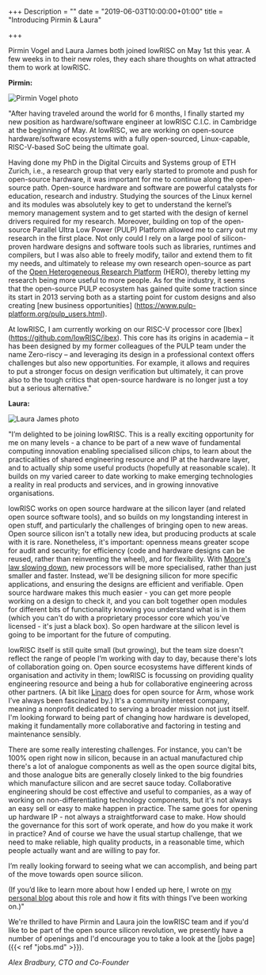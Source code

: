 +++
Description = ""
date = "2019-06-03T10:00:00+01:00"
title = "Introducing Pirmin & Laura"

+++

Pirmin Vogel and Laura James both joined lowRISC on May 1st this year. A few
weeks in to their new roles, they each share thoughts on what attracted them to
work at lowRISC. 

**Pirmin:**

![Pirmin Vogel photo](/img/pirmin_vogel.jpg "Pirmin Vogel")

"After having traveled around the world for 6 months, I finally started my new
position as hardware/software engineer at lowRISC C.I.C. in Cambridge at the
beginning of May. At lowRISC, we are working on open-source hardware/software
ecosystems with a fully open-sourced, Linux-capable, RISC-V-based SoC being the
ultimate goal.

Having done my PhD in the Digital Circuits and Systems group of ETH Zurich,
i.e., a research group that very early started to promote and push for
open-source hardware, it was important for me to continue along the open-source
path. Open-source hardware and software are powerful catalysts for education,
research and industry. Studying the sources of the Linux kernel and its modules
was absolutely key to get to understand the kernel’s memory management system
and to get started with the design of kernel drivers required for my research.
Moreover, building on top of the open-source Parallel Ultra Low Power (PULP)
Platform allowed me to carry out my research in the first place. Not only could
I rely on a large pool of silicon-proven hardware designs and software tools
such as libraries, runtimes and compilers, but I was also able to freely modify,
tailor and extend them to fit my needs, and ultimately to release my own
research open-source as part of the [Open Heterogeneous Research Platform](
https://www.pulp-platform.org/hero) (HERO), thereby letting my research being more
useful to more people. As for the industry, it seems that the open-source PULP
ecosystem has gained quite some traction since its start in 2013 serving both as
a starting point for custom designs and also creating [new business opportunities]
(https://www.pulp-platform.org/pulp_users.html).

At lowRISC, I am currently working on our RISC-V processor core [Ibex]
(https://github.com/lowRISC/ibex). This core has its origins in academia – it
has been designed by my former colleagues of the PULP team under the name
Zero-riscy – and leveraging its design in a professional context offers
challenges but also new opportunities. For example, it allows and requires to
put a stronger focus on design verification but ultimately, it can prove also to
the tough critics that open-source hardware is no longer just a toy but a
serious alternative."

**Laura:**

![Laura James photo](/img/laura_james.jpg "Laura James")

"I’m delighted to be joining lowRISC. This is a really exciting
opportunity for me on many levels - a chance to be part of a new wave of
fundamental computing innovation enabling specialised silicon chips, to learn
about the practicalities of shared engineering resource and IP at the hardware
layer, and to actually ship some useful products (hopefully at reasonable
scale). It builds on my varied career to date working to make emerging
technologies a reality in real products and services, and in growing innovative
organisations.

lowRISC works on open source hardware at the silicon layer (and related open
source software tools), and so builds on my longstanding interest in open stuff,
and particularly the challenges of bringing open to new areas. Open source
silicon isn't a totally new idea, but producing products at scale with it is
rare. Nonetheless, it's important: openness means greater scope for audit and
security; for efficiency (code and hardware designs can be reused, rather than
reinventing the wheel), and for flexibility. With [Moore's law
slowing down](https://semiengineering.com/the-impact-of-moores-law-ending/), new
processors will be more specialised, rather than just smaller and faster.
Instead, we'll be designing silicon for more specific applications, and ensuring
the designs are efficient and verifiable. Open source hardware makes this much
easier - you can get more people working on a design to check it, and you can
bolt together open modules for different bits of functionality knowing you
understand what is in them (which you can't do with a proprietary processor core
which you've licensed - it's just a black box). So open hardware at the silicon
level is going to be important for the future of computing.

lowRISC itself is still quite small (but growing), but the team size doesn't
reflect the range of people I’m working with day to day, because there's lots of
collaboration going on. Open source ecosystems have different kinds of
organisation and activity in them; lowRISC is focussing on providing quality
engineering resource and being a hub for collaborative engineering across other
partners. (A bit like [Linaro](https://www.linaro.org/) does for open source for
Arm, whose work I’ve always been fascinated by.)  It's a community interest
company, meaning a nonprofit dedicated to serving a broader mission not just
itself. I'm looking forward to being part of changing how hardware is developed,
making it fundamentally more collaborative and factoring in testing and
maintenance sensibly. 

There are some really interesting challenges. For instance, you can't be 100%
open right now in silicon, because in an actual manufactured chip there's a lot
of analogue components as well as the open source digital bits, and those
analogue bits are generally closely linked to the big foundries which
manufacture silicon and are secret sauce today.  Collaborative engineering
should be cost effective and useful to companies, as a way of working on
non-differentiating technology components, but it's not always an easy sell or
easy to make happen in practice. The same goes for opening up hardware IP - not
always a straightforward case to make. How should the governance for this sort
of work operate, and how do you make it work in practice? And of course we have
the usual startup challenge, that we need to make reliable, high quality
products, in a reasonable time, which people actually want and are willing to
pay for.

I’m really looking forward to seeing what we can accomplish, and being part of
the move towards open source silicon.

(If you’d like to learn more about how I ended up here, I wrote on [my personal
blog](https://lbj20.blogspot.com/2019/04/new-challenges-ahead.html) about this
role and how it fits with things I’ve been working on.)"

We're thrilled to have Pirmin and Laura join the lowRISC team and if you'd like
to be part of the open source silicon revolution, we presently have a number
of openings and I'd encourage you to take a look at the [jobs page]({{< ref
"jobs.md" >}}).

_Alex Bradbury, CTO and Co-Founder_

